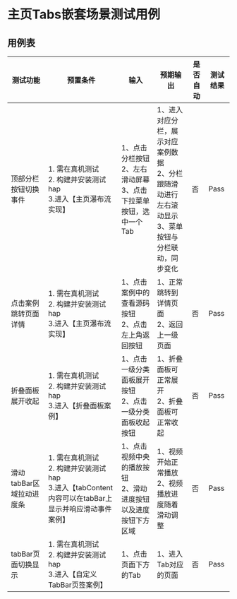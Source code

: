 # 主页Tabs嵌套场景测试用例

## 用例表

| 测试功能                              | 预置条件                                | 输入                   | 预期输出                               | 是否自动 | 测试结果 |
|-----------------------------------|-------------------------------------|----------------------|------------------------------------|------|------|
| 顶部分栏按钮切换事件 | 1. 需在真机测试 <br/> 2. 构建并安装测试hap <br/> 3.进入【主页瀑布流实现】| 1、点击分栏按钮 <br/> 2、左右滑动屏幕 <br/> 3、点击下拉菜单按钮，选中一个Tab| 1、进入对应分栏，展示对应案例数据 <br/> 2、分栏跟随滑动进行左右滚动显示 <br/> 3、菜单按钮与分栏联动，同步变化 | 否    | Pass |
| 点击案例跳转页面详情 | 1. 需在真机测试 <br/> 2. 构建并安装测试hap <br/> 3.进入【主页瀑布流实现】| 1、点击案例中的查看源码按钮 <br/> 2、点击左上角返回按钮 | 1、正常跳转到详情页面 <br/> 2、返回上一级页面 | 否    | Pass |
| 折叠面板展开收起 | 1. 需在真机测试 <br/> 2. 构建并安装测试hap <br/> 3.进入【折叠面板案例】| 1、点击一级分类面板展开按钮 <br/> 2、点击一级分类面板收起按钮 | 1、折叠面板可正常展开 <br/> 2、折叠面板可正常收起| 否    | Pass |
| 滑动tabBar区域拉动进度条 | 1. 需在真机测试 <br/> 2. 构建并安装测试hap <br/> 3.进入【tabContent内容可以在tabBar上显示并响应滑动事件案例】| 1、点击视频中央的播放按钮<br/> 2、滑动进度按钮以及进度按钮下方区域 | 1、视频开始正常播放 <br/> 2、视频播放进度随着滑动调整| 否    | Pass |
| tabBar页面切换显示 | 1. 需在真机测试 <br/> 2. 构建并安装测试hap <br/> 3.进入【自定义TabBar页签案例】| 1、点击页面下方的Tab | 1、进入Tab对应的页面| 否    | Pass |